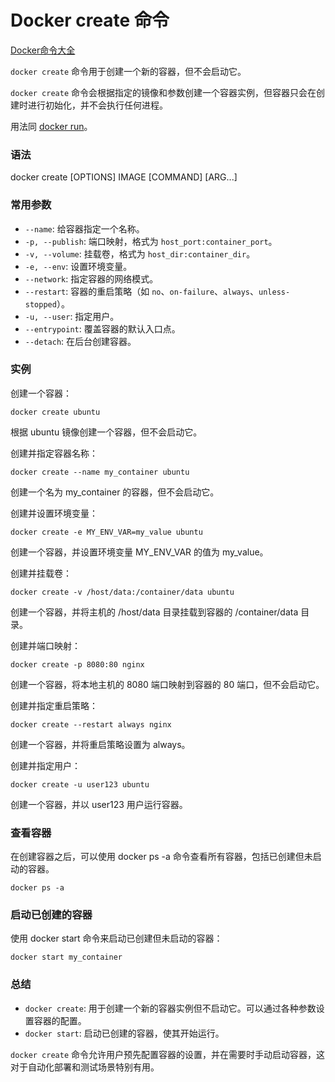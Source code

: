 # Docker create 命令

[Docker命令大全](./docker-command-manual.md)

`docker create` 命令用于创建一个新的容器，但不会启动它。

`docker create` 命令会根据指定的镜像和参数创建一个容器实例，但容器只会在创建时进行初始化，并不会执行任何进程。

用法同 [docker run](docker-run-command.md)。

### 语法
docker create [OPTIONS] IMAGE [COMMAND] [ARG...]

### 常用参数
+ `--name`: 给容器指定一个名称。
+ `-p, --publish`: 端口映射，格式为 `host_port:container_port`。
+ `-v, --volume`: 挂载卷，格式为 `host_dir:container_dir`。
+ `-e, --env`: 设置环境变量。
+ `--network`: 指定容器的网络模式。
+ `--restart`: 容器的重启策略（如 `no`、`on-failure`、`always`、`unless-stopped`）。
+ `-u, --user`: 指定用户。
+ `--entrypoint`: 覆盖容器的默认入口点。
+ `--detach`: 在后台创建容器。

### 实例
创建一个容器：

```shell
docker create ubuntu
```

根据 ubuntu 镜像创建一个容器，但不会启动它。

创建并指定容器名称：

```shell
docker create --name my_container ubuntu
```

创建一个名为 my_container 的容器，但不会启动它。

创建并设置环境变量：

```shell
docker create -e MY_ENV_VAR=my_value ubuntu
```

创建一个容器，并设置环境变量 MY_ENV_VAR 的值为 my_value。

创建并挂载卷：

```shell
docker create -v /host/data:/container/data ubuntu
```

创建一个容器，并将主机的 /host/data 目录挂载到容器的 /container/data 目录。

创建并端口映射：

```shell
docker create -p 8080:80 nginx
```

创建一个容器，将本地主机的 8080 端口映射到容器的 80 端口，但不会启动它。

创建并指定重启策略：

```shell
docker create --restart always nginx
```

创建一个容器，并将重启策略设置为 always。

创建并指定用户：

```shell
docker create -u user123 ubuntu
```

创建一个容器，并以 user123 用户运行容器。

### 查看容器
在创建容器之后，可以使用 docker ps -a 命令查看所有容器，包括已创建但未启动的容器。

```shell
docker ps -a
```

### 启动已创建的容器
使用 docker start 命令来启动已创建但未启动的容器：

```shell
docker start my_container
```

### 总结
+ `docker create`: 用于创建一个新的容器实例但不启动它。可以通过各种参数设置容器的配置。
+ `docker start`: 启动已创建的容器，使其开始运行。

`docker create` 命令允许用户预先配置容器的设置，并在需要时手动启动容器，这对于自动化部署和测试场景特别有用。
